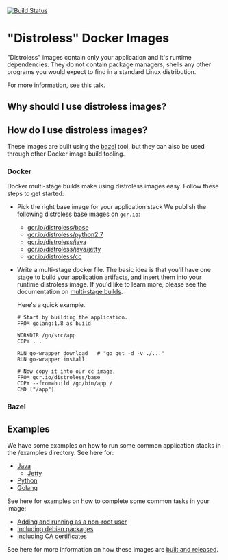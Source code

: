 [![Build Status](https://travis-ci.org/GoogleCloudPlatform/distroless.svg?branch=master)](https://travis-ci.org/GoogleCloudPlatform/distroless)

# "Distroless" Docker Images

"Distroless" images contain only your application and it's runtime dependencies.
They do not contain package managers, shells any other programs you would expect to find in a standard Linux distribution.

For more information, see this talk.

## Why should I use distroless images?

## How do I use distroless images?

These images are built using the [bazel](https://bazel.build) tool, but they can also be used through other Docker image build tooling.

### Docker

Docker multi-stage builds make using distroless images easy.
Follow these steps to get started:

* Pick the right base image for your application stack
  We publish the following distroless base images on `gcr.io`:
    * [gcr.io/distroless/base](base/README.md)
    * [gcr.io/distroless/python2.7](python2.7/README.md)
    * [gcr.io/distroless/java](java/README.md)
    * [gcr.io/distroless/java/jetty](java/jetty/README/md)
    * [gcr.io/distroless/cc](cc/README.md)
* Write a multi-stage docker file.
  The basic idea is that you'll have one stage to build your application artifacts, and insert them into your runtime distroless image.
  If you'd like to learn more, please see the documentation on [multi-stage builds]().

  Here's a quick example.
  ```
  # Start by building the application.
  FROM golang:1.8 as build

  WORKDIR /go/src/app
  COPY . .

  RUN go-wrapper download   # "go get -d -v ./..."
  RUN go-wrapper install

  # Now copy it into our cc image.
  FROM gcr.io/distroless/base
  COPY --from=build /go/bin/app /
  CMD ["/app"]
  ```

### Bazel
<show docker_build usage>

## Examples

We have some examples on how to run some common application stacks in the /examples directory.
See here for:

* [Java]()
  * [Jetty]()
* [Python]()
* [Golang]()

See here for examples on how to complete some common tasks in your image:

* [Adding and running as a non-root user]()
* [Including debian packages]()
* [Including CA certificates]()

See here for more information on how these images are [built and released]().
